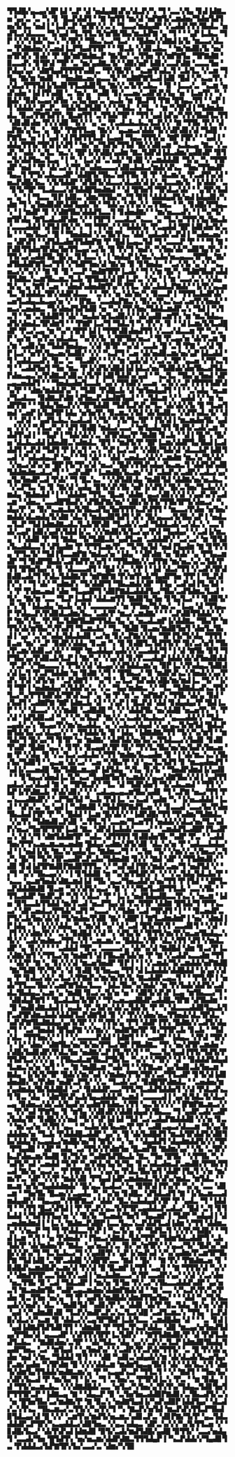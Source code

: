 ▜▜▟█▞▄▃▄▞▟▛▐▟▝▃▛▝▟▝▅▟▄▟▊▟▚▞▟▃▛▞▚▝▜▝▃▃▚▜▄▝▊▟▐▟▇▃▅▝▄▞▃▝▃▝▚▝▊▝█▃▛▟▟▜▝▝▇▝▆▜▜▝▆▞▟▝▅▛▇▜▞▃▆▟▅▞▜▟▅▜▟▜▅▞▙▜▃▝▅▟▐▝▐▃▛▃▛▝▅▜▛▞▞▃▚▝▜▃▃▞▆▟▄▟▛▝▞▃▟▟▚▜▚▜▙▟▃▝▅▟▜▃▞▟▃▃▃▝▜▞▄▟▝▜▃▜▜▃▜▞▆▜▙▜▙▞▆▃▙▛▇▝▄▝▜▝▝▝▄▛▐▃▙▃▝▜▛▝▞▞▚▜▟▞▚▃▚▝▚▜▛▞▝▜▙▃▚▃▞▜▃▞▝▝█▟▅▞▞▟▇▟▐▞▙▝▆▃▃▞▟▃▃▝▛▟▇▟▅▞▞▃▅▟▐▃▛▜▄▟▜▜▛▝▝▝▉▃▙▝▞▟▊▃▙▃▝▝▆▞▆▟▉▞▙▝▅▞▅▜▛▟▚▝▊▟▞▝▛▝█▞▆▛▇▟▆▃▛▝▇▞▙▞▝▃▜▜▅▝▛▞▆▛▇▜▄▝▜▛▇▟▇▝▉▃▃▟▚▝▊▜▛▟▝▜▛▝▃▝▆▞▄▟▇▃▜▞▝▟▉▞▅▛▐▟▊▞▃▃▛▟▇▝▃▃▃▜▅▝▛▟▄▞▄▞▝▟▇▜▄▟▜▜▜▜▚▟▊▃▝▜▚▜▙▜▚▝▚▃▆▜▚▟▃▜▝▃▙▜▃▝▞▃▆▝▜▜▄▝▇▞▆▝▆▟▊▝▝▜▅▟▇▃▅▞▄▃▃▜▞▝▚▟▇▛▇▜▃▟▐▟▊▝█▟▝▞▚▃▄▜▚▝▞▟▃▞▛▜▜▟▐▞▙▟▊▜▜▃▟▟▊▜▄▝▇▞▞▃▜▞▛▃▙▃▝▝▉▝▐▃▃▞▃▝▚▃▆▝▅▟▚▟▅▝▐▟▐▜▚▟█▝▃▝▆▞▄▝▚▟▉▝▊▞▃▃▅▞▃▟▛▟▚▜▄▝▅▝▐▃▅▜▚▝▚▝█▟▞▝▉▟▚▃▄▞▟▜▅▝▃▜▄▜▄▞▃▝▄▃▙▝▆▝█▃▛▜▝▛▇▝█▜▄▃▜▜▝▝▄▛▐▜▝▟▟▟▞▃▛▃▛▃▝▜▟▞▙▟▜▟▉▝▞▝▞▜▟▃▝▞▜▃▝▝▆▝▚▜▛▟▐▝▜▟▆▟▅▟▃▝▉▃▞▛▇▜▟▜▚▝█▃▆▜▜▝▃▜▜▟▞▜▛▝▝▜▜▝▄▟▐▟▚▞▚▜▚▜▙▟▜▃▜▜▝▟▊▟▊▟▅▝▛▞▞▟▉▝▜▞▞▝▄▝▃▝▛▃▟▃▙▃▙▃▜▃▛▞▞▝▇▝▜▜▙▝▛▞▝▟▃▛▇▞▄▜▃▝▄▝█▞▝▛▇▜▜▃▄▝▇▞▞▝▄▃▅▃▞▟▟▞▜▞▞▟▛▟▊▞▟▝▜▟█▝▝▛▇▜▃▝▅▝▐▝▄▟▝▟▐▜▟▜▜▜▃▛▐▃▄▟▝▜▄▃▜▜▜▞▄▝▇▛▐▜▛▞▝▝▄▟▐▝▟▟▄▜▜▜▞▜▛▟▐▞▟▜▝▝▆▞▚▞▜▟▜▞▜▜▟▝█▞▞▟▊▃▆▝▚▃▙▃▄▝▇▃▝▞▃▟▚▝▚▟▞▝▄▜▃▝▅▃▚▝█▛▐▞▛▟█▞▄▟▆▝▇▃▜▟▛▟▐▟▃▟▆▞▄▟▉▟▛▝▉▜▃▜▞▟▟▜▅▃▜▃▄▝▐▝▚▝▐▃▞▟▝▃▚▟▞▝▊▟█▝▞▃▆▟▟▟▊▝▜▞▄▝▚▝▜▜▛▟▛▝▅▟▝▝▛▝▟▞▃▞▞▜▚▞▚▟▅▃▃▃▞▟▉▃▙▟▃▞▆▟▞▟▚▃▝▜▅▞▜▜▅▟▛▜▄▃▜▝▛▜▞▃▙▃▃▟▛▝▟▟█▜▞▜▙▃▚▟▜▜▙▝▉▝▛▝▟▃▆▞▄▝▛▃▟▜▚▞▟▝▅▃▛▟█▞▙▃▝▞▙▜▟▟▛▝▟▜▟▜▞▟▃▃▞▟▃▟▞▟▐▞▃▜▃▃▆▞▙▝▐▞▟▟▞▝▃▝▊▜▞▜▛▝▜▃▟▃▃▞▟▜▟▟█▜▅▟▆▟▝▝▟▝█▜▅▜▝▜▛▟▃▞▟▞▝▝▄▜▛▞▙▟▃▝▄▝▐▝▜▃▃▝▊▛▐▟▉▃▝▟▆▞▜▜▙▞▚▞▜▝▉▜▝▟▟▟▄▟▜▞▅▟▐▟▄▟▊▞▚▟▆▝▜▝▄▜▅▟▉▟▛▟▟▜▄▟▞▜▞▝▜▟▞▃▚▜▚▞▞▃▜▜▅▃▝▝▚▝▊▟█▞▛▜▄▃▚▝▐▝▆▟▛▝▊▝▞▟▇▜▙▞▟▟▟▜▃▃▜▝▊▟▅▟▇▞▝▝▆▞▅▃▃▟▚▝▐▝▚▞▜▞▆▜▛▟▄▝▇▜▃▟▃▟▛▟▅▝▞▝▐▜▛▜▝▃▃▟▃▞▚▃▃▝▄▝▜▃▚▞▜▜▚▜▄▜▅▃▙▞▃▃▃▟▟▟▝▟▜▟▐▜▞▞▚▝▜▝▜▜▚▞▝▞▜▟▟▞▙▝▛▃▄▟▟▝█▛▐▟▊▟▅▜▞▃▙▝▝▝▅▞▙▃▞▝█▝▝▜▅▟▅▟▝▞▃▜▙▜▚▃▝▟▟▝▄▟▃▟▞▃▛▟▐▝▚▟▅▃▅▞▝▃▝▟▛▟▜▝▝▟▜▟▃▟▅▜▜▟▅▛▇▝▛▝█▟▐▃▄▃▜▟▝▜▝▃▃▃▛▝▛▝▝▝▜▝▇▝▛▟▊▜▜▟▅▜▛▟▄▜▅▜▜▃▄▞▃▞▙▝█▝▛▞▜▝▅▟▚▝▚▜▅▞▟▞▚▟▉▜▄▜▚▞▝▜▜▞▃▞▃▟▟▜▙▝█▞▄▝▊▜▃▃▚▝▐▝▅▟▄▛▐▞▆▃▚▃▙▞▅▃▄▃▃▜▛▜▄▝▇▞▟▜▙▟▟▛▇▜▃▞▜▜▝▞▜▟▛▜▅▞▟▝▇▞▅▝▉▝▊▜▅▟▄▝▝▃▞▞▙▝▄▝▞▝▚▃▅▃▞▞▚▞▞▝▇▝▊▝█▝▃▃▛▝▅▟▇▜▛▛▐▃▟▞▝▜▝▞▆▝█▞▚▝▜▟▇▜▙▟▚▟▟▜▜▟▇▃▚▃▆▜▙▃▆▃▜▃▙▝█▜▙▟▞▟▐▛▐▃▛▃▝▞▅▝▐▝▆▝▃▃▞▃▚▝▞▟▄▝▜▞▄▝▄▝▇▜▝▃▅▝▝▟▅▟▚▟▅▟▇▜▚▞▚▜▜▃▝▟▞▃▙▟▃▛▇▟▞▝▐▞▛▞▄▃▆▜▃▝▊▟▟▟▃▜▛▞▟▟▛▟▃▃▝▝▃▜▚▝▅▝▟▞▆▞▚▝▉▃▃▛▐▝▜▜▜▃▙▟▛▟▞▃▅▜▃▟▄▃▙▃▄▞▅▝▞▝▐▛▇▃▝▃▃▟▄▛▇▃▚▝▉▞▃▜▚▃▚▃▞▃▅▜▚▜▅▟▞▝▅▃▞▃▅▟▅▃▝▜▞▟▅▟▜▟▜▟▉▝▅▝▚▞▞▜▚▜▅▞▜▟▟▃▆▟▛▃▚▝▜▟▐▝▚▜▃▜▝▝▆▝▃▜▟▟▉▜▝▟▞▝▅▃▙▞▅▜▃▟▉▞▞▝▟▞▄▟▊▃▆▜▚▝▆▝▆▃▜▟▄▃▟▜▞▟▅▟▃▜▛▟▆▜▝▝▝▛▇▛▐▃▞▜▝▜▟▃▜▝▚▝▛▞▚▝▊▝▝▟▐▃▆▞▙▜▃▟█▟▛▝▛▃▞▃▄▝▆▝▚▞▚▜▛▛▐▟▐▝▜▜▛▟▊▟▅▟▜▜▝▞▃▃▞▟▃▃▆▝▛▝▚▞▃▝▛▝▄▞▆▝▚▞▛▃▚▟▃▟▃▝▚▞▛▞▙▝▄▜▛▜▙▞▅▃▞▝█▝▛▃▄▞▅▝▟▞▛▃▆▝▊▞▆▝▃▟▊▞▆▝▜▟▟▜▅▟▄▃▝▞▟▝▉▜▛▝▚▞▟▝▃▃▙▝█▝▃▜▝▛▇▝▃▞▟▝▉▛▐▃▞▝▅▜▚▜▄▃▅▞▙▟▉▞▝▞▞▝▚▃▛▜▝▃▅▝▟▞▅▟▉▃▆▞▅▞▄▛▐▟▃▟▟▝▜▝▄▟▟▃▃▟▚▝▉▃▝▃▝▜▃▟▛▞▝▝▞▝▆▝▄▟▞▟▝▞▃▞▃▜▛▝▄▃▅▝▞▜▚▃▜▜▝▝▃▟▟▜▅▜▝▜▅▝▆▃▝▛▐▞▟▜▞▟█▟▐▟▐▟▃▞▅▞▜▟▉▟▞▟▅▜▙▃▟▜▟▃▛▟▅▃▄▃▚▞▛▟▇▃▛▟▊▃▚▜▞▛▐▟▊▜▟▟▚▞▄▟▝▝▚▃▜▃▝▜▙▞▄▜▅▟▝▟▛▃▄▃▅▟▟▜▝▝▝▜▅▟▄▟▅▜▃▃▙▝▄▞▞▜▜▟▛▞▃▃▅▝▃▜▞▞▃▛▐▜▜▜▜▟▛▟▚▞▛▝▝▟▆▞▆▟▟▟▚▞▚▝▜▟▊▝▛▟█▃▙▝▟▝▆▜▅▟▄▟▜▝▐▝▝▃▚▟▄▝▅▃▆▞▜▃▟▃▃▝▉▟▇▃▛▟▇▝▟▜▅▃▛▃▙▟▇▜▄▟▝▝▃▜▟▃▆▝▞▝▄▟▟▝▞▝▆▝▅▟▛▛▇▝▝▝█▟▄▜▅▃▛▞▞▜▛▜▟▟▊▝▜▟▜▃▛▟▚▞▜▃▝▟▞▟▞▞▙▝█▝▜▃▅▜▅▟▝▃▅▛▐▞▙▟▜▛▐▟▄▝▅▜▅▜▚▝▉▃▆▃▚▜▟▝▟▞▙▟▉▃▝▞▟▜▚▟▃▜▞▝▟▝▝▃▛▟▝▝▄▟▜▃▙▃▚▃▟▃▟▝▞▜▞▝▚▜▞▜▃▜▛▝▐▜▞▟▐▝▆▃▆▟▅▜▙▝▄▟▄▝▞▞▞▝▚▜▃▞▚▞▝▟▜▝▉▟█▝▆▟▃▞▃▃▞▝▆▜▄▟▄▜▜▝▊▟▜▞▃▟▞▃▆▝▚▟▟▜▚▟▐▝▝▜▄▛▐▝▜▟▞▟▞▞▃▝▟▜▛▟▄▞▛▝▇▟▇▝▊▃▙▝▝▟▐▝█▞▚▝█▞▅▝▟▃▙▃▟▟▐▟▅▟▉▃▚▟▆▟▃▝█▜▝▝▆▟▜▞▛▝█▛▐▃▆▞▟▟▛▜▄▜▙▟▐▃▟▟▟▜▝▃▛▟▝▜▟▜▝▛▐▞▄▜▝▃▚▝▚▛▐▃▞▃▛▝▞▟▉▞▜▟▞▟▝▟▃▃▙▛▐▟▊▜▃▟▝▞▚▟▃▟▄▃▛▝▅▞▝▝▜▝▟▞▝▝▟▟▝▃▅▟▃▞▟▞▞▃▆▟▆▝▆▃▚▞▜▞▟▞▝▞▅▃▞▟▚▞▅▝█▛▐▜▞▜▚▞▟▝▅▃▞▝█▟▚▜▜▟▚▟▄▞▙▃▅▃▜▝▟▟▜▟▚▟▉▜▟▟▆▟▆▃▟▃▞▜▝▝▃▟▚▟▛▝▐▃▆▟█▞▙▃▆▞▝▟▝▃▙▟▚▞▃▟▛▞▃▟▃▞▄▞▄▜▄▜▅▟▛▃▟▝▛▟▞▝▜▝█▃▚▃▝▝▞▟▜▟▊▟▄▝▆▟▊▜▟▝▟▟▇▞▅▞▅▃▙▃▝▝▞▃▛▜▃▝▅▝▊▝▇▞▟▝▄▟▄▝▉▜▞▟▚▜▙▝▅▛▐▞▟▜▞▝█▞▃▜▅▞▜▃▙▞▞▞▆▟▄▝▇▟▅▟▟▝▐▝▝▟▟▟▅▝▜▜▃▝█▃▅▝▟▟▆▝▄▃▞▟▊▞▞▟▝▞▄▟▚▞▛▃▟▃▆▝▝▟▅▃▝▃▃▟█▜▙▟▚▝▟▜▙▛▇▞▆▞▝▟▉▞▙▜▜▞▜▜▙▜▛▜▞▟▅▃▞▝▚▟▄▞▛▝▄▝▉▞▚▃▆▃▙▞▙▜▙▃▟▜▄▜▅▜▜▜▚▃▛▟▜▜▝▝▆▃▃▞▛▟▅▝▅▜▅▞▆▟▟▞▟▃▅▟▄▜▞▟▇▝▟▃▜▝▆▟▄▟▉▜▟▜▝▟▚▝█▞▄▃▃▞▙▜▙▞▄▛▐▝▅▟▃▃▜▃▛▝▜▟▐▟▆▟▇▃▟▃▜▃▙▜▛▟▊▝▜▃▟▞▞▃▟▝▜▟▟▃▟▞▃▞▟▃▚▝▃▃▜▟▞▃▄▛▐▟▊▞▄▟▚▜▟▟▐▞▃▝▞▞▆▟▉▞▙▜▃▞▄▞▛▟▝▜▄▟▄▞▝▞▃▟▐▞▆▃▄▝▐▝▟▟▉▝▛▝▜▝▇▟▄▝▜▞▜▟█▃▙▝▄▟▜▃▆▝▃▟▟▟▛▞▝▃▞▃▞▝▆▝▉▜▟▞▙▃▟▟▃▃▜▝▟▜▄▟▆▝▛▝▛▜▜▃▆▞▛▃▝▜▞▜▄▜▟▝▅▟▐▜▄▟▆▝▇▝▊▜▚▜▄▝▛▜▃▜▞▝▜▟▐▜▃▃▆▛▇▝▆▟▃▞▅▝▐▟▄▝▝▟▛▟▆▝▅▝▉▟▞▝▄▝▛▜▄▃▆▟▛▝▜▝▉▟▛▜▙▟▞▃▟▜▟▜▚▞▅▜▝▝▜▜▙▟▇▞▞▃▛▛▇▝▆▞▅▃▚▞▃▜▟▞▛▜▜▝█▜▅▜▄▞▚▝▊▝▟▃▃▃▟▜▝▝█▟▝▞▃▝▞▛▐▝▐▟▝▟▃▞▜▜▝▞▃▟▚▜▛▟▉▟▉▃▟▞▜▝▛▟▃▜▟▟▇▞▛▝▆▛▇▛▇▝▛▞▆▜▚▟▞▜▄▟▛▜▅▝▛▛▐▝▜▃▛▟▛▞▚▝▝▜▝▟▞▝▚▟▆▟▚▝▜▞▟▟▛▜▝▜▙▃▆▟▞▟▛▝▜▜▄▝▃▟▚▟▐▜▃▜▟▝▚▝▛▝▛▟▅▃▅▟▝▟▅▝▜▃▄▟▛▜▝▟▉▛▇▟▃▟▟▟▜▃▞▜▙▞▃▟▜▟▆▃▜▃▟▝▜▞▃▝▇▞▆▝▃▃▝▜▃▛▐▃▙▟▝▟▟▃▆▜▜▝▇▟▉▜▄▜▅▝▊▜▄▜▃▞▝▝▊▟▉▜▞▞▚▝█▝▐▟▃▟▄▝▅▃▙▝▄▜▝▃▃▃▃▃▞▝▅▝▛▜▅▞▜▞▅▞▃▝▐▃▄▝▟▝▜▜▄▃▛▝▛▟▄▃▛▞▛▟▉▟▃▟▆▞▙▃▝▃▟▞▛▝▆▃▞▃▆▟▇▞▝▝▝▃▛▟▉▜▜▟▟▞▝▞▛▝▇▞▚▜▃▝▛▞▜▃▜▟▇▜▙▟▛▜▜▟▃▜▄▝▄▝▅▃▟▃▆▛▐▞▟▟▇▃▝▜▙▞▛▝▆▜▜▞▟▞▆▜▙▞▚▜▚▟▜▝▜▃▆▃▙▞▝▜▃▝█▟█▝▉▃▅▞▆▟▉▜▅▜▝▟▅▜▃▜▙▟▐▝▄▞▝▃▚▞▚▟▄▜▟▃▙▟▉▝▃▞▆▝▊▞▃▛▇▞▞▟▄▝▜▛▐▜▞▜▞▟▄▝▜▜▜▝▊▃▅▝▆▞▝▃▛▝▉▟▛▞▟▟▄▝▊▃▆▝▚▝█▝▊▟█▜▃▜▟▜▜▞▛▝▉▞▃▞▅▜▝▜▙▞▛▃▆▞▟▟▊▃▞▟▞▝▝▜▛▝▇▃▟▟▄▞▄▟▞▞▞▃▃▟▟▞▜▝▐▝▟▝▇▜▙▝▉▜▝▜▛▜▙▞▄▞▛▟▉▃▙▜▃▛▐▝▇▞▚▞▝▞▄▞▟▝▊▞▛▃▃▟▄▛▐▟▟▞▟▞▟▜▅▟▉▟▟▝▛▃▛▝▞▜▅▃▃▃▚▝▛▜▞▞▟▝▟▃▄▞▞▟▜▟▟▃▆▞▄▝▉▛▐▃▚▜▚▟▄▃▜▟▉▟▞▟▐▃▜▝▛▃▛▜▟▟▆▝▆▝▉▟▇▝▞▜▝▝█▜▙▃▞▝▉▝▆▟▛▟▚▃▚▜▅▟▞▞▄▞▛▟▚▝▛▟▝▟▜▞▆▝▝▃▛▟▇▜▝▝▚▞▜▝▃▜▃▞▜▟▚▟▞▟█▞▆▞▆▟▐▃▝▜▞▝▐▞▜▝▜▛▐▝▅▟▆▟▄▞▚▜▟▟▚▞▃▝▞▃▝▜▄▞▆▟▆▃▝▞▝▜▃▝▜▟▇▟▃▟▚▃▜▜▞▜▃▞▚▞▛▜▜▟▛▟▞▜▛▟▚▃▛▝▄▝▆▝▛▝▆▝▃▝▅▛▇▟▚▝▜▜▙▝▟▞▄▝▉▟▝▞▙▟▜▝▃▟▇▛▇▝▇▛▐▟▆▃▙▝▟▝▝▞▄▛▐▝█▃▛▟▝▟▟▝▊▟▄▟▄▞▛▝█▟▐▃▛▝▝▞▝▟▃▃▞▝▞▞▆▟▉▝▃▟█▟█▝▚▝▞▝▟▟▟▜▙▝▅▞▟▟█▝▅▃▅▜▚▝▚▝▛▞▟▝▐▟▜▟▉▃▟▝▚▞▝▞▚▞▙▃▛▝▇▞▞▃▚▃▟▞▙▃▙▃▞▝▄▃▃▟▟▞▞▝▜▟▃▃▄▟▞▃▚▝▇▃▄▞▛▞▆▞▅▃▟▟▃▝▄▝▞▃▙▃▞▟▄▟▝▞▄▞▄▃▜▞▆▜▟▝█▟▃▛▇▜▟▞▙▞▃▞▟▃▄▞▞▝▃▜▜▟▟▞▙▝█▝▐▟▄▝▐▟▇▟▇▞▜▜▝▜▞▞▚▞▆▜▝▝▆▜▟▞▜▝█▞▄▞▜▝▊▜▛▝▅▝▆▟▇▞▝▟▟▜▟▞▅▞▙▞▃▜▜▟▃▃▞▞▙▟▊▝▊▟▉▜▚▟▛▝█▟▇▝▄▃▚▝▊▜▚▝▉▃▄▟▚▜▛▝▉▞▝▜▚▜▃▜▙▞▅▞▅▞▙▟▚▜▅▃▅▝▆▝▛▝▞▟▄▝▉▝▞▃▜▃▞▃▟▃▙▞▞▜▜▝▆▟▆▞▙▃▄▟▅▝▉▝▐▝▟▞▆▃▚▃▚▜▙▞▙▞▜▟▉▜▝▝▄▃▅▝▟▞▃▞▝▃▅▝▚▜▙▞▛▝▟▝▄▃▜▃▜▟▜▝▊▝▆▃▄▟▅▟▜▝▚▟▐▞▃▃▅▟█▝▇▞▜▟█▃▆▃▄▛▐▟▜▟▄▝▚▜▄▝▊▞▙▝▝▜▅▟▛▟▆▟▐▞▄▟▊▝▝▝▊▜▄▃▞▟▅▟▐▃▜▞▚▃▞▜▄▟▇▜▅▜▚▃▆▟▞▞▄▃▞▟▇▜▙▞▞▟▐▝▄▟▜▜▄▟▃▞▃▞▟▃▟▝▇▝▄▝▜▛▇▃▛▞▝▜▃▝▟▝▜▟▛▟▅▜▝▜▞▃▙▃▅▟▝▝▜▜▝▞▙▛▐▞▛▟▇▃▙▝▛▟▞▟▊▞▝▞▝▃▟▃▄▃▄▃▆▜▙▞▄▟▊▝▜▝▃▛▇▝▅▃▞▜▜▝▛▃▚▃▃▟▇▟▛▞▝▃▛▜▅▜▟▝▚▃▙▝▛▟▐▃▝▃▚▃▟▝▄▟▆▝▚▝▐▞▅▃▟▟▟▝▐▃▟▝▝▟▚▞▃▝▅▝▄▟▐▝▚▟▇▟█▝▞▜▟▟▜▛▇▟▜▃▅▝▞▝▊▃▃▟▝▃▃▞▙▞▛▟▅▜▙▃▙▟▐▜▛▝▛▝▚▝█▟▟▝▐▃▆▝█▞▟▞▞▝▐▟▛▟█▞▜▜▝▜▚▟▆▞▜▟▇▟▃▝▝▞▄▜▚▝▜▟▆▟▊▃▛▟▊▝▃▜▜▃▜▝▃▃▅▞▜▃▅▜▜▝▅▟▟▞▞▟▃▞▅▞▜▃▚▟▛▞▅▃▞▜▅▜▛▜▜▛▐▃▟▝▇▃▝▟▛▟▐▃▙▟▞▃▃▃▞▝▝▃▆▟▟▜▃▟█▛▐▜▃▟▛▃▚▝▟▝▞▜▝▟▇▜▟▟▇▜▛▝▚▟▃▝▟▜▜▜▜▝▊▟▉▟▅▜▙▝▚▟▛▝▛▃▝▝▃▟▟▜▅▞▛▜▚▃▅▃▆▃▅▃▅▟▆▝█▟▄▞▃▟▆▞▟▜▞▟▊▝▟▃▚▞▅▝▛▝▄▟▃▃▙▟▄▞▟▝▐▝▅▟▐▞▙▝▇▃▚▞▄▟▄▜▃▝▇▟▆▃▞▜▝▝▃▜▅▝▜▞▝▞▆▞▞▃▚▜▅▃▞▃▜▞▚▝█▞▜▝▜▞▚▜▛▃▄▟▛▃▛▃▙▞▜▟▅▟▇▝▊▞▞▝▇▟▝▟▛▝▞▜▜▟▆▟▊▞▝▟▉▝▊▟▐▟▜▛▇▟▊▛▇▟▉▜▜▜▃▝▞▝▚▟▚▟▐▜▛▞▆▟▞▃▅▞▜▝▅▟▜▟▝▞▝▞▜▝▚▞▞▜▙▃▄▞▞▝▐▝▊▜▟▟▉▝▆▝▚▞▅▜▜▟▛▞▚▝▞▝▞▃▜▟▄▜▟▃▙▞▛▝▚▃▃▝▄▃▆▜▅▟▞▟▇▃▆▟▐▟▝▜▙▝▄▃▞▜▅▃▟▟▚▞▅▞▜▜▝▛▐▜▟▝▝▟▛▜▃▃▛▟▟▟▇▟█▝▉▃▅▝▚▞▞▟▜▞▄▃▞▝▇▝▞▝▞▜▅▜▃▟▛▜▜▃▙▝▃▃▚▜▙▝▝▜▜▃▟▟▛▝▇▟▛▃▛▝▚▜▝▞▟▃▞▝▛▝▐▃▚▝▅▟▜▟▄▟█▃▃▜▚▃▚▝▅▃▆▝▐▟▅▝▉▜▃▃▙▜▜▟▟▝▆▞▛▃▟▝▅▃▛▜▄▞▟▝▛▃▜▜▛▝▟▟▇▝█▜▟▞▜▝▛▜▚▃▃▞▝▟▛▃▅▟▃▞▛▜▟▞▚▟▜▝▚▃▃▞▝▞▜▟▆▝▃▟▝▜▛▟▜▝▐▝▝▝▉▃▅▟▛▃▛▜▞▃▙▜▅▞▟▞▟▝▜▞▆▟▅▞▛▟▉▝▇▞▝▟█▛▐▝▇▜▃▟▆▟▆▛▐▝▅▞▝▟▆▟▐▛▐▟▄▝▚▝▐▞▞▞▟▟▄▝▚▝▆▞▟▝▚▞▝▟▝▃▟▝█▜▞▜▚▜▝▃▃▟▊▜▝▝▞▟▝▝▐▜▝▞▞▟▆▞▛▞▝▃▚▝▉▟█▟▝▞▟▝▚▝▟▜▄▜▞▝▉▜▜▞▆▞▛▞▅▃▅▜▙▟▄▃▚▜▞▞▝▃▟▞▅▟▆▃▞▜▜▃▚▜▝▃▆▃▆▞▃▝█▟▟▃▚▜▛▝▟▃▚▜▜▝▟▜▝▞▆▟▃▟▛▝▄▝▊▞▞▝▝▝▃▟▟▟▝▜▛▃▝▃▃▃▃▞▄▝▟▞▚▞▟▝▇▟█▟▝▟▆▝▊▃▞▛▐▃▞▟▇▞▆▜▝▞▜▜▃▞▆▝▆▟▆▜▝▟▐▜▙▃▆▜▟▞▅▝▛▝▇▝▞▃▟▟▚▃▃▟▆▝▜▜▝▝▟▞▛▝▇▝▄▝▊▞▞▞▟▝▆▃▅▜▅▟▛▝▊▛▐▝▐▝▞▃▆▟▞▜▞▃▆▟▟▞▅▛▇▟█▝▇▞▜▟█▝▛▞▜▞▚▝▟▝▊▟█▝▊▜▅▃▄▝▜▜▝▟▐▃▙▟▟▞▟▟█▟▟▝▐▞▄▞▞▟▄▝▛▝▊▟▃▞▟▞▃▜▃▞▞▛▇▟▚▞▆▞▆▞▛▞▙▝▇▃▟▟▛▃▄▃▜▝▝▝▛▜▞▛▐▝▅▟▞▜▜▃▃▜▙▞▞▃▅▛▇▜▟▃▜▃▃▝▐▟▃▜▙▞▚▞▆▟▞▝▆▝▛▞▙▟▞▟▟▜▞▃▟▟▃▜▙▟▄▃▚▃▆▝▄▝▆▟█▝▉▃▞▃▜▞▅▝▅▝▝▟▉▜▞▟▚▛▐▃▄▝▆▜▙▃▃▞▜▝▝▟▉▟▄▛▇▜▝▝█▃▟▃▙▞▙▜▛▞▝▜▚▃▅▃▄▟█▟▛▃▟▟█▃▜▛▇▝▟▜▙▟▆▝▝▝█▝▅▟▊▟▇▃▙▟▐▝▄▃▙▝▛▃▜▟▚▞▟▞▃▜▟▞▙▝▛▝▚▝▟▃▃▃▟▟▉▜▄▃▙▜▛▃▟▜▛▟▆▃▙▟▞▟▟▟▜▃▛▟▇▜▟▝▉▝▞▝▛▞▞▟▅▞▅▃▜▜▅▟▞▟▃▜▛▟▃▝▚▟▚▛▇▜▙▟▇▟▄▞▄▞▙▜▛▝▞▝▚▜▜▞▄▝▛▜▝▟▟▛▐▜▚▝█▟▇▞▞▃▟▜▞▟▄▞▜▝▝▃▞▜▅▟▟▝█▜▄▛▇▝▞▞▆▞▞▝▅▟▇▜▅▜▛▝▊▞▜▜▛▃▙▝▊▃▙▝▝▜▟▞▟▃▝▜▜▜▅▞▞▝▐▝▝▞▃▃▃▃▛▟▟▝▐▟▇▜▝▝▝▃▄▟▛▝▐▟▄▃▝▞▛▟▝▜▛▞▚▝▐▞▝▟▅▞▝▟▇▜▙▞▅▞▜▞▅▞▛▜▃▞▆▛▐▜▙▟▇▃▝▜▚▝▅▞▟▜▛▃▆▟▅▝▞▟█▞▙▟▊▟▛▞▛▟▃▜▅▝▅▟▇▞▃▛▐▜▄▜▚▜▝▝▚▃▃▜▄▜▄▟▐▜▜▞▜▟▜▞▛▜▜▟▜▃▞▞▞▞▄▝▐▜▙▃▟▃▆▜▙▃▛▜▙▜▃▝▚▞▞▝▞▜▛▞▝▟▝▝▉▟▟▟▜▟▄▟▜▃▆▃▚▞▅▝▅▜▝▝▃▝▇▝▆▟█▃▆▝▚▟▞▜▝▝▞▛▇▃▅▝▄▞▙▟▊▃▙▜▅▃▆▝▇▟▄▝▐▞▙▜▞▜▛▝█▟▞▞▆▞▚▟▝▞▆▟▅▞▛▜▞▜▛▞▃▞▜▜▃▟▛▝▊▜▞▟▐▟▊▟▅▟▉▞▚▞▛▟▆▝▅▟▛▃▛▜▞▝▞▃▝▜▃▟▞▃▞▝▉▟█▜▛▟▆▟▃▝▝▃▅▟▅▞▆▞▄▟▆▟▄▜▙▜▟▟█▟▝▃▞▝▉▟▟▟▛▃▃▞▜▜▞▜▃▟▟▜▟▟▅▜▝▞▟▝▛▟▃▟▚▃▜▝▊▃▝▟▄▝▝▟▆▜▛▟▚▃▙▜▄▃▟▟▟▞▚▃▆▟▝▃▃▃▃▟▐▝▄▞▙▜▟▃▜▞▟▃▞▃▄▝▉▟▅▃▞▟▞▃▙▜▄▟▚▞▄▟▆▜▜▟▅▃▚▜▜▝▄▃▜▞▞▞▞▝▐▛▇▛▇▃▆▃▞▞▃▝▛▞▚▟▝▛▇▜▄▝▊▝▆▜▄▝▞▟▊▟▛▞▟▟▊▟▄▟▚▜▙▃▃▝▜▝▄▟▛▃▟▞▃▟▛▞▙▟▄▜▛▝▊▟█▞▞▞▅▟▝▜▞▞▚▛▐▟▐▟▝▜▟▝▃▞▃▟▄▛▇▟▟▟█▝▞▞▅▝▊▃▝▝▆▞▃▞▅▝▚▜▜▝▄▃▝▝▚▃▙▞▟▞▙▃▅▞▛▝▛▝▃▟▊▃▄▃▞▟▃▃▆▝▜▞▄▞▙▟▟▟▅▞▅▝▜▃▙▝▛▟▟▟█▃▟▟▛▝▄▞▚▝█▝▟▞▙▟█▟▜▝▆▃▙▜▛▟▟▜▞▟▉▜▙▞▟▟▄▜▚▃▄▟▃▞▆▟█▞▅▞▜▝▇▜▞▝▚▝▅▝▝▟▄▟▟▜▝▟▄▟▆▟▟▜▞▞▞▜▛▝▛▜▄▟█▝▝▟▛▝▚▟▄▝▃▞▜▜▞▞▛▟▆▜▅▝█▃▅▛▇▝▇▟▆▞▄▞▝▞▙▝▃▜▛▞▙▃▛▟▅▃▆▞▙▟█▝▊▞▜▞▅▝▚▟▇▜▟▜▙▃▙▝▇▃▝▜▅▝█▜▙▝▝▞▛▜▙▝▚▝▚▟▜▞▚▟▝▃▅▟▟▝▜▞▛▝▚▞▛▟▄▜▄▜▞▜▄▝▊▃▚▟▃▟▅▃▛▃▅▟▉▞▛▜▙▜▜▃▟▝▇▞▅▝▄▃▞▃▝▛▐▜▛▞▜▝▝▞▄▞▅▝▛▟▃▜▙▞▅▜▝▟▟▛▐▜▄▜▝▞▅▝▆▞▆▞▛▃▝▟▛▝▞▞▛▝▆▟▞▟▊▝▛▜▄▟▐▟▛▃▆▟▅▟▃▜▞▟▚▞▆▟▃▝▆▜▟▃▝▝▆▃▆▝▅▜▞▜▄▟▟▟▆▟▞▝█▞▄▃▜▃▟▃▞▝▅▝▉▜▛▟▐▜▚▞▛▝▚▞▄▝▃▃▝▟▊▃▆▝▝▜▅▜▙▝█▃▅▞▞▃▄▟▄▝▚▝▚▞▆▝▊▟█▃▝▟▜▟▃▟▜▝▇▝▐▞▙▃▆▃▃▟▆▟▄▟▛▞▝▜▄▃▄▞▚▜▜▛▇▃▞▝▟▟▞▝█▃▚▃▙▟▄▟▚▜▛▝▛▝▄▟▃▝▜▝▐▟▟▜▝▝▚▜▜▝█▃▞▟▜▟▐▝▛▝▛▃▛▞▄▃▜▞▛▜▛▃▄▟▟▃▛▃▟▃▞▝█▟▝▃▜▝▊▜▙▟▟▝▞▜▟▜▜▜▄▞▅▝▞▝▉▞▙▝▜▃▅▟▞▜▅▜▝▜▄▃▆▛▐▝▜▟▛▝▚▟▄▟▐▝▟▃▅▟▆▟▆▟▐▝▐▃▚▝▇▟▆▃▛▟█▛▐▃▃▜▄▃▚▃▛▟▟▜▃▟▐▟▆▝▞▜▜▝▟▟▆▃▚▞▝▞▅▃▛▝▜▝▜▝▛▟▟▃▃▜▚▛▐▝▚▃▜▞▄▝▛▝▜▟▜▃▜▝▞▞▛▞▜▟█▞▝▝▜▟▐▃▆▝▚▜▝▝▅▝▛▟▅▟▞▝▐▜▅▃▞▟▇▟▃▜▟▞▜▜▚▞▜▟▆▜▟▃▟▟▛▜▝▃▙▜▟▞▛▝▟▞▆▟▅▞▛▝▇▟▃▝▄▞▅▃▛▞▃▝▉▞▚▞▆▜▛▞▝▞▄▃▞▜▞▝█▟▚▞▚▟█▞▞▟▚▞▜▝▜▃▜▃▙▃▞▜▝▞▄▟▉▜▚▝▄▛▐▞▅▟▚▟▝▞▚▞▄▟▆▞▛▃▆▜▛▜▙▛▇▝▜▟▐▟█▝▃▜▛▃▟▟█▝▞▟█▜▛▃▃▝▇▟▝▝█▞▝▝▇▝▛▞▝▛▇▟▆▃▅▝▊▝▉▟█▟▚▃▆▟█▟▚▃▆▞▟▝▛▞▟▝█▝█▃▆▛▐▞▜▜▝▃▄▜▝▝▇▝▜▜▜▞▟▝▚▞▞▞▝▟▆▟▜▜▛▃▃▜▟▞▛▞▃▟▐▝▅▃▙▟▆▃▃▞▚▜▛▃▃▟▛▞▄▞▝▞▟▝▞▃▞▟▅▝▅▃▜▜▙▝▉▝▃▟▝▜▟▃▟▛▐▝▆▞▅▝▊▜▅▝▛▞▃▞▚▜▙▃▃▟▟▟▚▟▛▝▄▞▅▃▜▝▇▃▅▟▆▜▙▝▚▟▛▃▄▃▆▟▅▞▟▟▆▛▇▟▞▟▝▝▇▝▃▃▝▞▚▃▛▞▛▞▚▞▛▟▅▝▊▃▜▜▅▝▅▞▄▝▜▝▛▝▄▟▜▞▆▟█▟▞▟▆▟▜▜▅▜▅▞▝▝▝▟▟▝▚▞▜▞▙▃▄▟▞▞▅▟▚▝▟▃▝▝▆▟▊▜▟▝▚▟▊▞▛▝▄▝▟▟▊▝▟▞▛▝▉▃▜▟▄▝▊▞▅▝▞▟▜▝▄▟▝▞▚▟▆▟▊▟▊▝▜▃▛▞▅▟▛▃▛▃▚▃▜▃▞▟█▝▃▟▜▃▆▃▚▝▜▜▄▝▐▃▛▟▉▞▟▃▞▞▚▃▆▝▉▝▟▟▃▞▞▃▄▜▛▜▙▛▐▃▙▜▃▃▝▃▆▟█▟▅▝▟▝▝▝▃▝▊▟▐▝▄▟▐▟▇▟▜▟▜▟▊▜▜▝▝▟▆▟▇▝▛▝▜▜▃▜▚▃▛▟▟▃▝▟▉▝▆▃▄▞▅▜▅▟▜▟▄▞▛▜▙▞▟▝▄▃▃▟▛▝▞▟▜▜▚▜▛▛▐▃▜▟▛▞▝▝▇▜▜▟▇▟▉▞▛▝▟▝▛▟▜▃▙▟▜▃▙▃▝▝▇▟▉▟▅▞▃▜▛▝▝▟▞▜▟▃▝▟▄▝▄▞▞▃▛▞▃▜▃▛▐▟▆▟▉▜▙▟▄▜▄▟▛▜▅▃▝▃▞▝▆▜▄▟▝▝▄▜▅▟▚▞▝▞▃▟▛▞▛▃▛▟▞▜▜▜▞▝▃▝█▝▛▞▟▞▄▟▅▝▅▟▝▞▆▃▝▜▟▟▟▝▊▜▝▝▝▟█▝▚▟▊▃▚▟▄▟▞▞▆▝▟▞▟▃▟▞▙▃▅▜▄▞▛▃▆▞▄▟▅▝▚▜▛▟▆▝█▝▞▞▞▟▟▃▆▝▆▟▆▜▄▃▄▜▙▜▝▟▞▝▟▞▙▃▚▜▝▟▆▜▞▟▆▜▄▜▜▟▟▞▅▟▇▃▆▞▄▝▛▝▚▃▄▟▚▃▛▝▜▜▃▜▝▝▞▝▇▟▜▝▝▜▅▞▙▞▞▟▛▞▙▃▟▝▛▝▆▞▙▞▜▝▐▞▃▝▜▝▃▜▅▞▃▝▛▜▛▟▐▃▚▝▛▃▝▝▆▝▉▟▄▝▐▟▝▜▜▞▄▃▆▃▙▃▝▞▞▟▇▟█▟▞▃▃▝▅▜▃▞▚▜▅▞▄▜▚▜▚▞▜▟▄▃▜▟▊▜▅▜▛▜▜▜▛▃▛▝▐▟▇▃▄▝▇▝▝▟▄▃▛▝▉▝▃▜▅▜▅▃▟▟▉▛▇▟▊▞▃▜▙▃▟▜▞▃▚▝▅▝█▜▅▜▙▞▃▞▆▟▇▞▛▝▇▝▉▃▚▝▅▟▇▜▄▟▐▞▚▟▚▟▉▛▐▟▟▜▄▞▝▟▃▟▞▃▚▜▚▃▝▜▙▃▆▃▞▃▜▜▞▞▚▞▛▞▜▝▚▝▇▃▛▞▅▜▟▝▆▃▛▟▚▜▜▃▛▜▙▟▉▜▟▃▄▞▟▝█▝▞▞▝▃▆▜▚▞▆▟▜▞▅▃▆▃▚▟▊▃▛▃▝▟▊▛▇▞▜▞▛▝▄▃▜▟▃▟▟▟▛▃▛▜▛▞▚▃▄▟▟▃▞▟▉▜▅▃▝▞▄▃▚▟▄▃▝▟▛▃▚▞▞▞▚▞▙▜▜▃▅▝▞▝▊▟█▞▙▃▞▝▟▞▛▟▚▟▐▟▆▟▉▝▉▜▞▃▟▞▆▟▜▟█▞▄▟█▝▉▜▜▞▝▃▃▞▅▟▄▜▝▃▃▟▞▜▅▝█▜▟▜▚▝▅▞▅▃▆▞▟▟▛▟▇▃▜▜▜▟▄▛▐▝▚▃▛▟▟▞▞▜▄▟▊▜▃▝▛▟▟▟▃▞▙▛▇▜▛▞▙▞▃▃▞▃▝▟▆▞▚▜▉